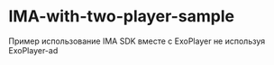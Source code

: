 # IMA-with-two-player-sample
Пример использование IMA SDK вместе с ExoPlayer не используя ExoPlayer-ad
